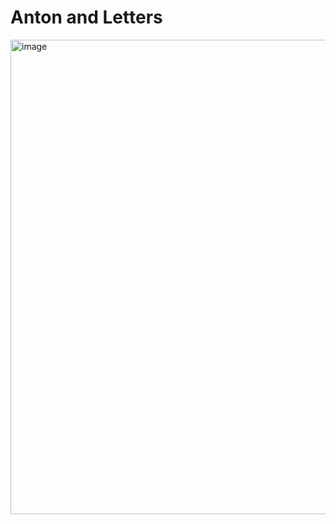 # Anton and Letters #
<img width="759" alt="image" src="https://github.com/user-attachments/assets/3dd2ca7d-2074-44a7-9ef8-f8c6f4d5bf0b">
